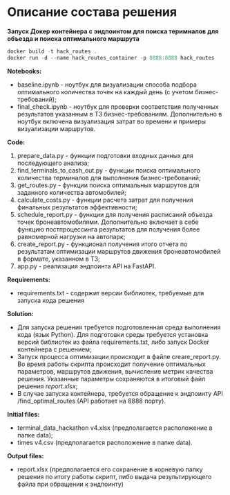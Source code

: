 # Описание состава решения

__Запуск Докер контейнера с эндпоинтом для поиска теримналов для объезда и поиска оптимального маршрута__
```powershell
docker build -t hack_routes .
docker run -d --name hack_routes_container -p 8888:8888 hack_routes
```
__Notebooks:__
- baseline.ipynb - ноутбук для визуализации способа подбора оптимального количества точек на каждый день (с учетом бизнес-требований);
- final_check.ipynb - ноутбук для проверки соответствия полученных результатов указанным в ТЗ бизнес-требованиям. Дополнительно в ноутбук включена визуализация затрат во времени и примеры визуализации маршрутов.


__Code:__
1. prepare_data.py - функции подготовки входных данных для последующего анализа;
2. find_terminals_to_cash_out.py - функции поиска оптимального количества терминалов для выполнения бизнес-требований;
3. get_routes.py - функции поиска оптимальных маршрутов для заданного количества автомобилей;
4. calculate_costs.py - функции расчета затрат для получения финальных результатов эффективности;
5.  schedule_report.py - функции для получения расписаний объезда точек бронеавтомобилями. Дополнительно включает в себе функцию постпроцессинга результатов для получения более равномерной нагрузки на автопарк;
6. create_report.py - функционал получения итого отчета по результатам оптимизации маршрутов движения бронеавтомобилей в формате, указанном в ТЗ;
7. app.py - реализация эндпоинта API на FastAPI.

__Requirements:__
- requirements.txt - содержит версии библиотек, требуемые для запуска кода решения 

__Solution:__
- Для запуска решения требуется подготовленная среда выполнения кода (язык Python). Для подготовки среды требуется установка версий библиотек из файла requirements.txt, либо запуск Docker контейнера с решением;
- Запуск процесса оптимизации происходит в файле creare_report.py. Во время работы скрипта происходит получение оптимальных параметров, маршрутов движения, вычисление метрик качества решения. Указанные параметры сохраняются в итоговый файл решения _report.xlsx_;
- В случае запуска контейнера, требуется обращение к эндпоинту API /find_optimal_routes (API работает на 8888 порту).

__Initial files:__
- terminal_data_hackathon v4.xlsx (предполагается расположение в папке data);
- times v4.csv (предполагается расположение в папке data).

__Output files:__
- report.xlsx (предполагается его сохранение в корневую папку решения по итогу работы скрипт, либо выдача результирующего файла при обращении к эндпоинту)

